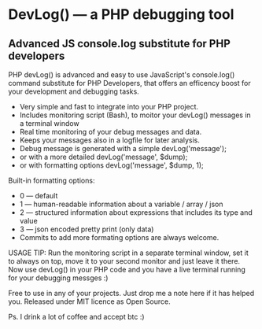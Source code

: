 # DevLog()  — a PHP debugging tool
## Advanced JS console.log substitute for PHP developers

PHP devLog() is advanced and easy to use JavaScript's console.log() command substitute for PHP Developers, that offers an efficency boost for your development and debugging tasks.

* Very simple and fast to integrate into your PHP project.
* Includes monitoring script (Bash), to moitor your devLog() messages in a terminal window 
* Real time monitoring of your debug messages and data. 
* Keeps your messages also in a logfile for later analysis. 
* Debug message is generated with a simple devLog('message');
* or with a more detailed devLog('message', $dump);
* or with formatting options devLog('message', $dump, 1);

Built-in formatting options:
* 0 — default
* 1 — human-readable information about a variable / array / json
* 2 — structured information about expressions that includes its type and value
* 3 — json encoded pretty print (only data)
* Commits to add more formating options are always welcome.

USAGE TIP: Run the monitoring script in a separate terminal window, set it to always on top, move it to your second monitor and just leave it there. Now use devLog() in your PHP code and you have a live terminal running for your debugging messges :)

Free to use in any of your projects. Just drop me a note here if it has helped you.
Released under MIT licence as Open Source.

Ps. I drink a lot of coffee and accept btc :)
